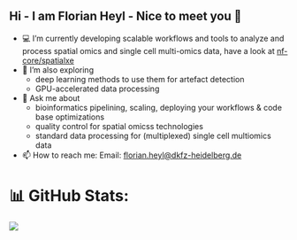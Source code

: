 ## Hi - I am Florian Heyl - Nice to meet you 👋

- 💻 I’m currently developing scalable workflows and tools to analyze and process spatial omics and single cell multi-omics data, have a look at [nf-core/spatialxe](https://github.com/nf-core/spatialxe)
- 🌱 I’m also exploring
  - deep learning methods to use them for artefact detection
  - GPU-accelerated data processing
- 💬 Ask me about
  - bioinformatics pipelining, scaling, deploying your workflows & code base optimizations
  - quality control for spatial omicss technologies
  - standard data processing for (multiplexed) single cell multiomics data
- 📫 How to reach me: Email: florian.heyl@dkfz-heidelberg.de

# 📊 GitHub Stats:
![](https://github-readme-stats.vercel.app/api/top-langs/?username=heylf&theme=dark&hide_border=false&include_all_commits=false&count_private=false&layout=compact)

